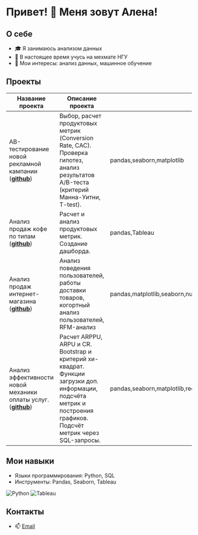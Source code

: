 # Привет! 👋 Меня зовут Алена!

## О себе
- 🎓 Я занимаюсь анализом данных
- 💼 В настоящее время учусь на мехмате НГУ
- 🔭 Мои интересы: анализ данных, машинное обучение
## Проекты
|Название проекта| Описание проекта| Стек|
|----------------|-----------------|-----|
|AB-тестирование новой рекламной кампании  (__[github](https://github.com/Alenona/Ad_campaign_AB_test)__)|Выбор, расчет продуктовых метрик (Conversion Rate, САС). Проверка гипотез, анализ результатов А/B-теста (критерий Манна-Уитни, T-test).|pandas,seaborn,matplotlib|
|Анализ продаж кофе по типам  (__[github](https://github.com/Alenona/Coffee_sales_analysis)__)|Расчет и анализ продуктовых метрик. Создание дашборда.|pandas,Tableau|
|Анализ продаж интернет-магазина  (__[github](https://github.com/Alenona/First_project)__)|Анализ поведения пользователей, работы доставки товаров, когортный анализ пользователей, RFM-анализ|pandas,matplotlib,seaborn,numpy|
|Анализ эффективности новой механики оплаты услуг.  (__[github](https://github.com/Alenona/Final_project)__)|Расчет ARPPU, ARPU и CR. Bootstrap и критерий хи-квадрат. Функции загрузки доп. информации, подсчёта метрик и построения графиков. Подсчёт метрик через SQL-запросы.|pandas,seaborn,matplotlib,requests,SQL,ClickHouse,PostgreSQL|

## Мои навыки
- Языки программирования: Python, SQL
- Инструменты: Pandas, Seaborn, Tableau

![Python](https://img.shields.io/badge/-Python-3776AB?logo=python&logoColor=white&style=for-the-badge)
![Tableau](https://img.shields.io/badge/-Tableau-E97627?logo=tableau&logoColor=white&style=for-the-badge)

## Контакты
- 📫 [Email](alen.glushk04@gmail.com)
